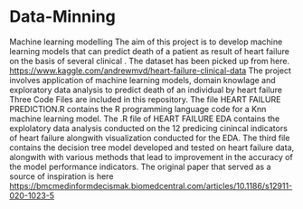 # Data-Minning
Machine learning modelling
The aim of this project is to develop machine learning models that can predict death of a patient as result of heart failure on the basis of several clinical . The dataset has been picked up from here. 
https://www.kaggle.com/andrewmvd/heart-failure-clinical-data
The project involves application of machine learning models, domain knowlage and exploratory data analysis to predict death of an individual by heart failure 
Three Code Files are included in this repository. The file HEART FAILURE PREDICTION.R contains the R programming language code for a Knn machine learning model. 
The .R file of HEART FAILURE EDA contains the explolatory data analysis conducted on the 12 predicing cinincal indicators of heart failure alongwith visualization conducted for the EDA.
The third file contains the decision tree model developed and tested on heart failure data, alongwith with various methods that lead to improvement in the accuracy of the model performance indicators.
The original paper that served as a source of inspiration is here https://bmcmedinformdecismak.biomedcentral.com/articles/10.1186/s12911-020-1023-5
